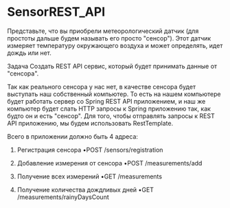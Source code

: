 # SensorREST_API
Представьте, что вы приобрели метеорологический датчик (для
простоты дальше будем называть его просто "сенсор"). Этот датчик
измеряет температуру окружающего воздуха и может определять,
идет дождь или нет.

Задача
Создать REST API сервис, который будет принимать данные от
"сенсора".

Так как реального сенсора у нас нет, в качестве сенсора будет
выступать наш собственный компьютер.
То есть на нашем компьютере будет работать сервер со Spring
REST API приложением, и наш же компьютер будет слать HTTP
запросы к Spring приложению так, как будто он и есть "сенсор".
Для того, чтобы отправлять запросы к REST API приложению, мы
будем использовать RestTemplate.

Всего в приложении должно быть 4 адреса:
1) Регистрация сенсора
•POST /sensors/registration

2) Добавление измерения от сенсора
•POST /measurements/add

3) Получение всех измерений
•GET /measurements

4) Получение количества дождливых дней
•GET /measurements/rainyDaysCount
